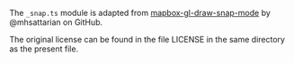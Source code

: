 The `_snap.ts` module is adapted
from [mapbox-gl-draw-snap-mode](https://github.com/mhsattarian/mapbox-gl-draw-snap-mode)
by @mhsattarian on GitHub.

The original license can be found in the file LICENSE in the same directory as the present file.
